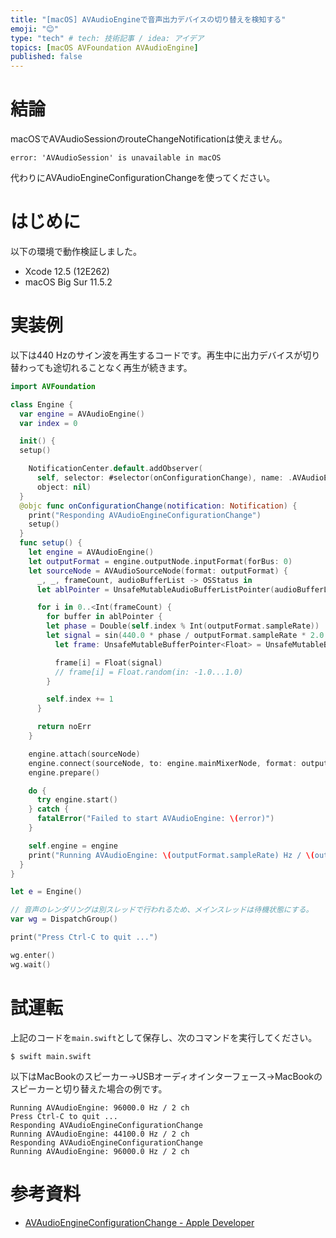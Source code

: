 ```yaml
---
title: "[macOS] AVAudioEngineで音声出力デバイスの切り替えを検知する"
emoji: "😊"
type: "tech" # tech: 技術記事 / idea: アイデア
topics: [macOS AVFoundation AVAudioEngine]
published: false
---
```

# 結論

macOSでAVAudioSessionのrouteChangeNotificationは使えません。

```
error: 'AVAudioSession' is unavailable in macOS
```

代わりにAVAudioEngineConfigurationChangeを使ってください。

# はじめに

以下の環境で動作検証しました。

- Xcode 12.5 (12E262)
- macOS Big Sur 11.5.2

# 実装例

以下は440 Hzのサイン波を再生するコードです。再生中に出力デバイスが切り替わっても途切れることなく再生が続きます。

```swift
import AVFoundation

class Engine {
  var engine = AVAudioEngine()
  var index = 0

  init() {
  setup()

    NotificationCenter.default.addObserver(
      self, selector: #selector(onConfigurationChange), name: .AVAudioEngineConfigurationChange,
      object: nil)
  }
  @objc func onConfigurationChange(notification: Notification) {
    print("Responding AVAudioEngineConfigurationChange")
    setup()
  }
  func setup() {
    let engine = AVAudioEngine()
    let outputFormat = engine.outputNode.inputFormat(forBus: 0)
    let sourceNode = AVAudioSourceNode(format: outputFormat) {
      _, _, frameCount, audioBufferList -> OSStatus in
      let ablPointer = UnsafeMutableAudioBufferListPointer(audioBufferList)

      for i in 0..<Int(frameCount) {
        for buffer in ablPointer {
        let phase = Double(self.index % Int(outputFormat.sampleRate))
        let signal = sin(440.0 * phase / outputFormat.sampleRate * 2.0 * Double.pi)
          let frame: UnsafeMutableBufferPointer<Float> = UnsafeMutableBufferPointer(buffer)

          frame[i] = Float(signal)
          // frame[i] = Float.random(in: -1.0...1.0)
        }

        self.index += 1
      }

      return noErr
    }

    engine.attach(sourceNode)
    engine.connect(sourceNode, to: engine.mainMixerNode, format: outputFormat)
    engine.prepare()

    do {
      try engine.start()
    } catch {
      fatalError("Failed to start AVAudioEngine: \(error)")
    }

    self.engine = engine
    print("Running AVAudioEngine: \(outputFormat.sampleRate) Hz / \(outputFormat.channelCount) ch")
  }
}

let e = Engine()

// 音声のレンダリングは別スレッドで行われるため、メインスレッドは待機状態にする。
var wg = DispatchGroup()

print("Press Ctrl-C to quit ...")

wg.enter()
wg.wait()
```

# 試運転

上記のコードを`main.swift`として保存し、次のコマンドを実行してください。

```console
$ swift main.swift
```

以下はMacBookのスピーカー→USBオーディオインターフェース→MacBookのスピーカーと切り替えた場合の例です。

```console
Running AVAudioEngine: 96000.0 Hz / 2 ch
Press Ctrl-C to quit ...
Responding AVAudioEngineConfigurationChange
Running AVAudioEngine: 44100.0 Hz / 2 ch
Responding AVAudioEngineConfigurationChange
Running AVAudioEngine: 96000.0 Hz / 2 ch
```

# 参考資料

- [AVAudioEngineConfigurationChange - Apple Developer](https://developer.apple.com/documentation/foundation/nsnotification/name/1389078-avaudioengineconfigurationchange)
